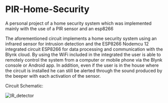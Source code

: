 # PIR-Home-Security
A personal project of a home security system which was implemented mainly with the use of a PIR sensor and an esp8266

The aforementioned circuit implements a home security system using an infrared sensor for intrusion detection and the ESP8266 Nodemcu 12 
integrated circuit ESP8266 for data processing and communication with the Blynk cloud. By using the WiFi included in the integrated the user is able to remotely control 
the system from a computer or mobile phone via the Blynk console or Android app.
In addition, even if the user is in the house where the circuit is installed he can still be alerted through the sound produced by the beeper with each activation of the sensor.

Circuit Schematic:

![IR_detector](https://github.com/Pandelmark/Online-PIR-Home-Security/assets/73886448/49e78a3a-add5-4de7-934c-2a34c6d578ec)
